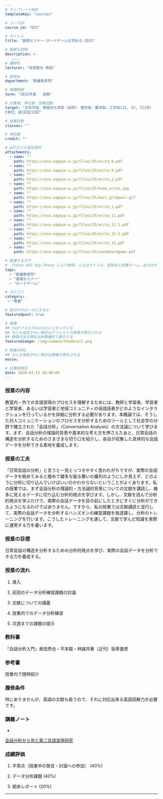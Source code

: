 ```yaml
---
# テンプレート指定
templateKey: "courses"

# コースID
course_id: "025"

# タイトル
title: "基礎セミナー-ボードゲームを究める-2015"

# 簡単な説明
description: >-
   ....
# 講師名
lecturer: "有田隆也 教授"

# 部局名
department: "教養教育院"

# 開講時限
term: "2015年度	後期"

# 対象者、単位数、授業回数
target: "文系学部、情報文化学部（自然）、理学部、農学部、工学部(II, IV, III系）
2単位、週1回全15回"

# 授業回数
classes: ""

# 単位数
credit: ""

# pdfなどの追加資料
attachments:
  - name: "" 
    path: https://ocw.nagoya-u.jp/files/25/arita_6.pdf
  - name: "" 
    path: https://ocw.nagoya-u.jp/files/25/arita_9.pdf
  - name: "" 
    path: https://ocw.nagoya-u.jp/files/25/arita_2.pdf
  - name: "" 
    path: https://ocw.nagoya-u.jp/files/25/home_arita.jpg
  - name: "" 
    path: https://ocw.nagoya-u.jp/files/25/mail_grimpeur.gif
  - name: "" 
    path: https://ocw.nagoya-u.jp/files/25/arita_1.pdf
  - name: "" 
    path: https://ocw.nagoya-u.jp/files/25/arita_11.pdf
  - name: "" 
    path: https://ocw.nagoya-u.jp/files/25/arita_12-1.pdf
  - name: "" 
    path: https://ocw.nagoya-u.jp/files/25/arita_12-2.pdf
  - name: "" 
    path: https://ocw.nagoya-u.jp/files/25/arita_15.pdf
  - name: "" 
    path: https://ocw.nagoya-u.jp/files/25/nazeboardgame.pdf

# 関連するタグ
# （Yahoo API Key-Phase により取得。入力はタイトル、部局名と授業ホーム、出力はキーフレーズ（tags））
tags:
  - "教養教育院"
  - "基礎セミナー"
  - "ボードゲーム"

# カテゴリ
category:
 - "教養"

# 色付けのロールにするか
featuredpost: true

# 画像
## rootフォルダはstaticになっている
## なにも指定がない場合はデフォルトの画像が表示される
## 映像がある場合は映像優先で表示する
featuredimage: /img/common/thumbnail.png

# 映像のURL
## なにも指定がない場合は画像が表示される
movie: 

# 記事投稿日
date: 2020-03-13 16:48:09
---
```


### 授業の内容

教室内・外での言語習得のプロセスを理解するためには、教師と学習者、学習者と学習者、あるいは学習者と地域コミュニティの母語話者がどのようなインタラクションを行っているかを詳細に分析する必要があります。本概論では、そうした対人コミュニケーションのプロセスを分析するためのツールとして社会学の分野で確立された「会話分析」（Conversation Analysis）の方法論について学びます。まず、会話分析の理論的背景や基本的な考え方を押さえたあと、日常会話の構造を分析するためのさまざまな切り口を紹介し、各自が収集した具体的な会話データを分析できる素地を養成します。


### 授業の工夫

「日常会話の分析」と言うと一見とっつきやすく思われがちですが、実際の会話データを眺めてみると極めて雑多な振る舞いの羅列のようにしか見えず、どのように分析に切り込んでいけばいいのかわからないということがよくあります。私の授業では、まず会話分析の理論的・方法論的背景についての文献を講読し、雑多に見えるデータに切り込む分析的視点を学びます。しかし、文献を読んで分析的視点を学ぶだけで、実際の会話データを目の前にしたときにすぐに分析ができるようになるわけではありません。ですから、私の授業では文献講読と並行して、実際の会話データを分析するハンズオンの練習課題を毎週課し、分析のトレーニングを行います。こうしたトレーニングを通して、文献で学んだ知識を実際に運用する力を養います。





### 授業の目標

日常会話の構造を分析するための分析的視点を学び、実際の会話データを分析できる力を養成する。

### 授業の流れ

1. 導入

2. 前回のデータ分析練習課題の討議

3. 文献についての講義

4. 授業内でのデータ分析練習

5. 次週までの課題の提示

### 教科書

『会話分析入門』串田秀也・平本毅・林誠共著（近刊）勁草書房

### 参考書

授業内で随時紹介

### 履修条件

特にありませんが、英語の文献も扱うので、それに対応出来る英語読解力が必要です。





### 講義ノート

-
[会話分析から見た第二言語習得研究](https://ocw.nagoya-u.jp/files/576/hayashi.pdf) 







### 成績評価

1. 平常点（授業中の発言・討論への参加） (40%)

2. データ分析課題 (40%)

3. 期末レポート (20%)



-----